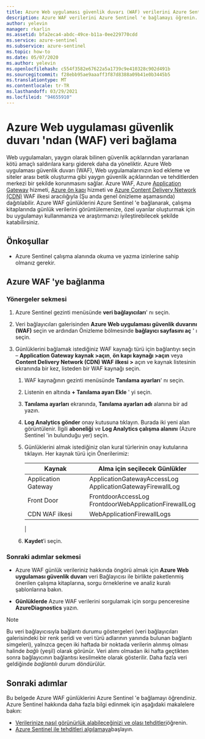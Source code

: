 ```yaml
---
title: Azure Web uygulaması güvenlik duvarı (WAF) verilerini Azure Sentinel 'e bağlama
description: Azure WAF verilerini Azure Sentinel 'e bağlamayı öğrenin.
author: yelevin
manager: rkarlin
ms.assetid: bfa2eca4-abdc-49ce-b11a-0ee229770cdd
ms.service: azure-sentinel
ms.subservice: azure-sentinel
ms.topic: how-to
ms.date: 05/07/2020
ms.author: yelevin
ms.openlocfilehash: c554f3582e67622a5a1739c9e410328c902d491b
ms.sourcegitcommit: f28ebb95ae9aaaff3f87d8388a09b41e0b3445b5
ms.translationtype: MT
ms.contentlocale: tr-TR
ms.lasthandoff: 03/29/2021
ms.locfileid: "94655910"
---
```

# <a name="connect-data-from-azure-web-application-firewall-waf"></a>Azure Web uygulaması güvenlik duvarı 'ndan (WAF) veri bağlama

Web uygulamaları, yaygın olarak bilinen güvenlik açıklarından yararlanan kötü amaçlı saldırılara karşı giderek daha da yöneliktir. Azure Web uygulaması güvenlik duvarı (WAF), Web uygulamalarınızın kod ekleme ve siteler arası betik oluşturma gibi yaygın güvenlik açıklarından ve tehditlerden merkezi bir şekilde korunmasını sağlar. Azure WAF, Azure [Application Gateway](../web-application-firewall/ag/ag-overview.md) hizmeti, [Azure ön kapı](../web-application-firewall/afds/afds-overview.md) hizmeti ve [Azure Content Delivery Network (CDN)](../web-application-firewall/cdn/cdn-overview.md) WAF ilkesi aracılığıyla (Şu anda genel önizleme aşamasında) dağıtılabilir.
Azure WAF günlüklerini Azure Sentinel 'e bağlanarak, çalışma kitaplarında günlük verilerini görüntülemenize, özel uyarılar oluşturmak için bu uygulamayı kullanmanıza ve araştırmanızı iyileştirebilecek şekilde katabilirsiniz.

## <a name="prerequisites"></a>Önkoşullar

- Azure Sentinel çalışma alanında okuma ve yazma izinlerine sahip olmanız gerekir.

## <a name="connect-to-azure-waf"></a>Azure WAF 'ye bağlanma

### <a name="instructions-tab"></a>Yönergeler sekmesi

1. Azure Sentinel gezinti menüsünde **veri bağlayıcıları**' nı seçin.

1. Veri bağlayıcıları galerisinden **Azure Web uygulaması güvenlik duvarını (WAF)** seçin ve ardından Önizleme bölmesinde **bağlayıcı sayfasını aç** ' ı seçin.

1. Günlüklerini bağlamak istediğiniz WAF kaynağı türü için bağlantıyı seçin – **Application Gateway kaynak >açın**, **ön kapı kaynağı >açın** veya **Content Delivery Network (CDN) WAF ilkesi >** açın ve kaynak listesinin ekranında bir kez, listeden bir WAF kaynağı seçin.

    1. WAF kaynağının gezinti menüsünde **Tanılama ayarları**' nı seçin.

    1. Listenin en altında **+ Tanılama ayarı Ekle** ' yi seçin.

    1. **Tanılama ayarları** ekranında, **Tanılama ayarları adı** alanına bir ad yazın.

    1. **Log Analytics gönder** onay kutusuna tıklayın. Burada iki yeni alan görüntülenir. İlgili **aboneliği** ve **Log Analytics çalışma alanını** (Azure Sentinel 'in bulunduğu yer) seçin.

    1. Günlüklerini almak istediğiniz olan kural türlerinin onay kutularına tıklayın. Her kaynak türü için Önerilerimiz:

        | Kaynak | Alma için seçilecek Günlükler |
        |----------|------------------------------|
        | Application Gateway | ApplicationGatewayAccessLog<br>ApplicationGatewayFirewallLog |
        | Front Door          | FrontdoorAccessLog<br>FrontdoorWebApplicationFirewallLog |
        | CDN WAF ilkesi      | WebApplicationFirewallLogs |
        |

    1. **Kaydet**’i seçin.

### <a name="next-steps-tab"></a>Sonraki adımlar sekmesi

- Azure WAF günlük verileriniz hakkında öngörü almak için **Azure Web uygulaması güvenlik duvarı** veri Bağlayıcısı ile birlikte paketlenmiş önerilen çalışma kitaplarına, sorgu örneklerine ve analiz kuralı şablonlarına bakın.

- **Günlüklerde** Azure WAF verilerini sorgulamak için sorgu penceresine **AzureDiagnostics** yazın.

> [!NOTE]
>
> Bu veri bağlayıcısıyla bağlantı durumu göstergeleri (veri bağlayıcıları galerisindeki bir renk şeridi ve veri türü adlarının yanında bulunan bağlantı simgeleri), yalnızca geçen iki haftada bir noktada verilerin alınmış olması halinde *bağlı* (yeşil) olarak görünür. Veri alımı olmadan iki hafta geçtikten sonra bağlayıcının bağlantısı kesilmekte olarak gösterilir. Daha fazla veri geldiğinde *bağlantılı* durum döndürülür.

## <a name="next-steps"></a>Sonraki adımlar
Bu belgede Azure WAF günlüklerini Azure Sentinel 'e bağlamayı öğrendiniz. Azure Sentinel hakkında daha fazla bilgi edinmek için aşağıdaki makalelere bakın:
- [Verilerinize nasıl görünürlük alabileceğinizi ve olası tehditleri](quickstart-get-visibility.md)öğrenin.
- [Azure Sentinel ile tehditleri algılamaya](tutorial-detect-threats-built-in.md)başlayın.